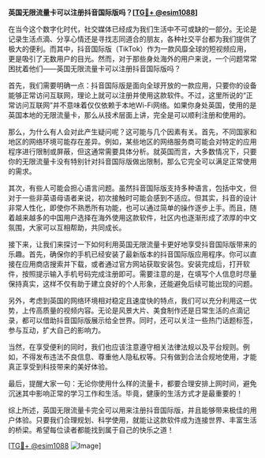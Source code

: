 **英国无限流量卡可以注册抖音国际版吗？[[TG💪+ @esim1088](https://t.me/s/esim1088)]**

在当今这个数字化时代，社交媒体已经成为我们生活中不可或缺的一部分。无论是记录生活点滴、分享心情还是寻找志同道合的朋友，各种社交平台都为我们提供了极大的便利。而其中，抖音国际版（TikTok）作为一款风靡全球的短视频应用，更是吸引了无数用户的目光。然而，对于那些身处海外的用户来说，一个问题常常困扰着他们——英国无限流量卡可以注册抖音国际版吗？

首先，我们需要明确一点：抖音国际版是面向全球开放的一款应用，只要你的设备能够正常访问互联网，理论上就可以注册并使用这款软件。不过，这里所说的“正常访问互联网”并不意味着仅仅依赖于本地Wi-Fi网络。如果你身处英国，使用的是英国本地的无限流量卡，那么从技术层面上讲，完全是可以顺利注册和使用的。

那么，为什么有人会对此产生疑问呢？这可能与几个因素有关。首先，不同国家和地区的网络环境可能存在差异。例如，某些地区的网络服务商可能会对特定的应用程序进行限制或屏蔽，但这通常需要具体分析。就英国而言，大多数情况下，只要你的无限流量卡没有特别针对抖音国际版做出限制，那么它完全可以满足正常使用的需求。

其次，有些人可能会担心语言问题。虽然抖音国际版支持多种语言，包括中文，但对于一些非英语母语者来说，初次接触时可能会感到不适应。但其实，抖音的设计非常人性化，即使你不熟悉所有功能，也可以通过简单的操作逐步上手。而且，随着越来越多的中国用户选择在海外使用这款软件，社区内也逐渐形成了浓厚的中文氛围，大家可以互相帮助，共同成长。

接下来，让我们来探讨一下如何利用英国无限流量卡更好地享受抖音国际版带来的乐趣。首先，确保你的手机已经安装了最新版本的抖音国际版应用程序。你可以直接在应用商店搜索并下载，或者通过官方网站获取安装包。安装完成后，打开软件，按照提示输入手机号码完成注册即可。需要注意的是，在填写个人信息时尽量保持真实，这样不仅有助于建立良好的个人形象，还能避免后续可能出现的问题。

另外，考虑到英国的网络环境相对稳定且速度快的特点，我们可以充分利用这一优势，上传高质量的视频内容。无论是风景大片、美食制作还是日常生活的点滴记录，都可以借助抖音国际版展示给全世界。同时，还可以关注一些热门话题标签，参与互动，扩大自己的影响力。

当然，在享受便利的同时，我们也应该注意遵守相关法律法规以及平台规则。例如，不得发布违法不良信息、尊重他人隐私权等。只有做到合法合规地使用，才能真正享受到科技带来的美好体验。

最后，提醒大家一句：无论你使用什么样的流量卡，都要合理安排上网时间，避免沉迷其中影响正常的学习工作和生活。毕竟，健康的生活方式才是最重要的！

综上所述，英国无限流量卡完全可以用来注册抖音国际版，并且能够带来极佳的用户体验。只要我们合理规划、科学使用，就能让这款软件成为连接世界、丰富生活的桥梁。希望每位读者都能找到属于自己的快乐之道！

[[TG💪+ @esim1088](https://t.me/s/esim1088) ![Image](https://i.postimg.cc/4NQfJmqS/Snipaste-2025-05-13-00-14-12.png)]